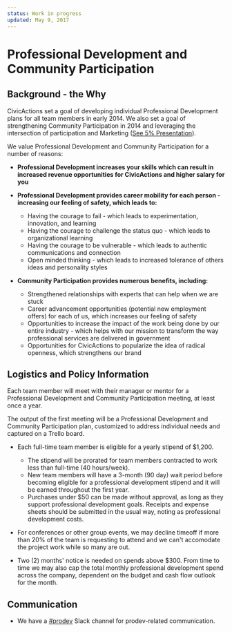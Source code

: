 ```yaml
---
status: Work in progress
updated: May 9, 2017
---
```


# Professional Development and Community Participation

## <a name="background-why"></a>Background - the Why

CivicActions set a goal of developing individual Professional Development plans for all team members in early 2014. We also set a goal of strengthening Community Participation in 2014 and leveraging the intersection of participation and Marketing ([See 5% Presentation](https://docs.google.com/presentation/d/1GuEXsq8m80Sl9Jk2GE_b2oKsk38F11Vc5m7B8M8rGaA/edit#slide=id.g235778c_0_2)).

We value Professional Development and Community Participation for a number of reasons:

* **Professional Development increases your skills which can result in increased revenue opportunities for CivicActions and higher salary for you**

* **Professional Development provides career mobility for each person - increasing our feeling of safety, which leads to:**

  * Having the courage to fail - which leads to experimentation, innovation, and learning
  * Having the courage to challenge the status quo - which leads to organizational learning
  * Having the courage to be vulnerable - which leads to authentic communications and connection
  * Open minded thinking - which leads to increased tolerance of others ideas and personality styles

* **Community Participation provides numerous benefits, including:**

  * Strengthened relationships with experts that can help when we are stuck
  * Career advancement opportunities (potential new employment offers) for each of us, which increases our feeling of safety
  * Opportunities to increase the impact of the work being done by our entire industry - which helps with our mission to transform the way professional services are delivered in government
  * Opportunities for CivicActions to popularize the idea of radical openness, which strengthens our brand


## <a name="logistics-policy"></a>Logistics and Policy Information

Each team member will meet with their manager or mentor for a Professional Development and Community Participation meeting, at least once a year.

The output of the first meeting will be a Professional Development and Community Participation plan, customized to address individual needs and captured on a Trello board.

* Each full-time team member is eligible for a yearly stipend of $1,200.
  * The stipend will be prorated for team members contracted to work less than full-time (40 hours/week).
  * New team members will have a 3-month (90 day) wait period before becoming eligible for a professional development stipend and it will be earned throughout the first year.
  * Purchases under $50 can be made without approval, as long as they support professional development goals. Receipts and expense sheets should be submitted in the usual way, noting as professional development costs.

* For conferences or other group events, we may decline timeoff if more than 20% of the team is requesting to attend and we can't accomodate the project work while so many are out.

* Two (2) months' notice is needed on spends above $300. From time to time we may also cap the total monthly professional development spend across the company, dependent on the budget and cash flow outlook for the month.


## <a name="communication"></a>Communication

* We have a [#prodev](https://civicactions.slack.com/messages/prodev) Slack channel for prodev-related communication.
